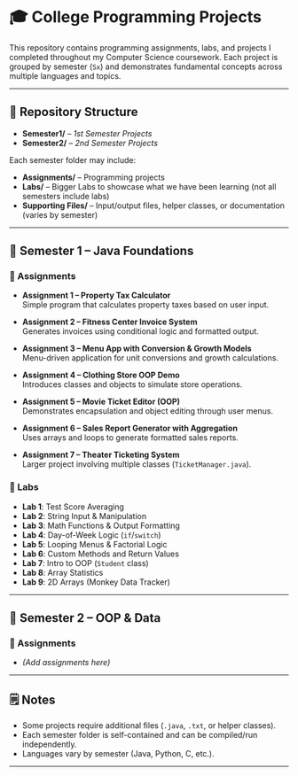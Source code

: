 # 🎓 College Programming Projects  

This repository contains programming assignments, labs, and projects I completed throughout my Computer Science coursework. Each project is grouped by semester (`Sx`) and demonstrates fundamental concepts across multiple languages and topics.  

---

## 📂 Repository Structure  

- **Semester1/** – *1st Semester Projects*  
- **Semester2/** – *2nd Semester Projects* 

Each semester folder may include:  
- **Assignments/** – Programming projects  
- **Labs/** – Bigger Labs to showcase what we have been learning (not all semesters include labs)  
- **Supporting Files/** – Input/output files, helper classes, or documentation (varies by semester)  


---

## 📘 Semester 1 – Java Foundations  

### 🔹 Assignments  
- **Assignment 1 – Property Tax Calculator**  
  Simple program that calculates property taxes based on user input.  

- **Assignment 2 – Fitness Center Invoice System**  
  Generates invoices using conditional logic and formatted output.  

- **Assignment 3 – Menu App with Conversion & Growth Models**  
  Menu-driven application for unit conversions and growth calculations.  

- **Assignment 4 – Clothing Store OOP Demo**  
  Introduces classes and objects to simulate store operations.  

- **Assignment 5 – Movie Ticket Editor (OOP)**  
  Demonstrates encapsulation and object editing through user menus.  

- **Assignment 6 – Sales Report Generator with Aggregation**  
  Uses arrays and loops to generate formatted sales reports.  

- **Assignment 7 – Theater Ticketing System**  
  Larger project involving multiple classes (`TicketManager.java`).  

### 🔹 Labs  
- **Lab 1**: Test Score Averaging  
- **Lab 2**: String Input & Manipulation  
- **Lab 3**: Math Functions & Output Formatting  
- **Lab 4**: Day-of-Week Logic (`if`/`switch`)  
- **Lab 5**: Looping Menus & Factorial Logic  
- **Lab 6**: Custom Methods and Return Values  
- **Lab 7**: Intro to OOP (`Student` class)  
- **Lab 8**: Array Statistics  
- **Lab 9**: 2D Arrays (Monkey Data Tracker)  

---

## 📘 Semester 2 – OOP & Data  

### 🔹 Assignments  
- *(Add assignments here)*  

---

## 🗒️ Notes  
- Some projects require additional files (`.java`, `.txt`, or helper classes).  
- Each semester folder is self-contained and can be compiled/run independently.  
- Languages vary by semester (Java, Python, C, etc.).  

---
